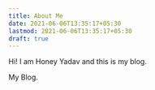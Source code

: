 ```yaml
---
title: About Me
date: 2021-06-06T13:35:17+05:30
lastmod: 2021-06-06T13:35:17+05:30
draft: true
---
```


Hi! I am Honey Yadav and this is my blog.
<!--more-->

My Blog.